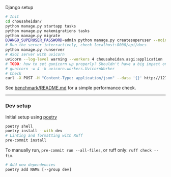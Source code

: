 Django setup

```bash
# Init
cd chousaheidan/
python manage.py startapp tasks
python manage.py makemigrations tasks
python manage.py migrate
DJANGO_SUPERUSER_PASSWORD=admin python manage.py createsuperuser --noinput --username admin --email admin@test.com
# Run the server interractively, check localhost:8000/api/docs
python manage.py runserver
# ASGI server with uvicorn
uvicorn --log-level warning --workers 4 chousaheidan.asgi:application
# TODO: how to set gunicorn up properly? Shouldn't have a big impact on db anyway
# gunicorn -w 4 -k uvicorn.workers.UvicornWorker
# Check
curl -X POST -H "Content-Type: application/json" --data '{}' http://127.0.0.1:8000/api/add_task
```

See [benchmark/README.md](./benchmark/README.md) for a simple performance check.

---

### Dev setup

Initial setup using [poetry](https://python-poetry.org/)
```bash
poetry shell
poetry install --with dev
# Linting and formatting with Ruff
pre-commit install
```

To manually run, `pre-commit run --all-files`, or ruff only: `ruff check --fix`.

```bash
# Add new dependencies
poetry add NAME [--group dev]
```
